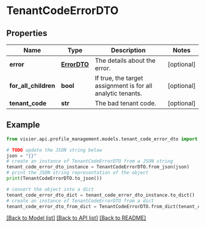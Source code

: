 # TenantCodeErrorDTO


## Properties

Name | Type | Description | Notes
------------ | ------------- | ------------- | -------------
**error** | [**ErrorDTO**](ErrorDTO.md) | The details about the error. | [optional] 
**for_all_children** | **bool** | If true, the target assignment is for all analytic tenants. | [optional] 
**tenant_code** | **str** | The bad tenant code. | [optional] 

## Example

```python
from visier.api.profile_management.models.tenant_code_error_dto import TenantCodeErrorDTO

# TODO update the JSON string below
json = "{}"
# create an instance of TenantCodeErrorDTO from a JSON string
tenant_code_error_dto_instance = TenantCodeErrorDTO.from_json(json)
# print the JSON string representation of the object
print(TenantCodeErrorDTO.to_json())

# convert the object into a dict
tenant_code_error_dto_dict = tenant_code_error_dto_instance.to_dict()
# create an instance of TenantCodeErrorDTO from a dict
tenant_code_error_dto_from_dict = TenantCodeErrorDTO.from_dict(tenant_code_error_dto_dict)
```
[[Back to Model list]](../README.md#documentation-for-models) [[Back to API list]](../README.md#documentation-for-api-endpoints) [[Back to README]](../README.md)


